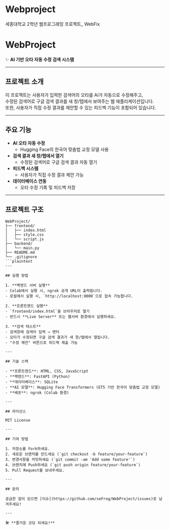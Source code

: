 # Webproject
세종대학교 2학년 웹프로그래밍 프로젝트_ WebFix
# WebProject

✨ **AI 기반 오타 자동 수정 검색 시스템**

---

## 프로젝트 소개

이 프로젝트는 사용자가 입력한 검색어의 오타를 AI가 자동으로 수정해주고,  
수정된 검색어로 구글 검색 결과를 새 창/탭에서 보여주는 웹 애플리케이션입니다.  
또한, 사용자가 직접 수정 결과를 제안할 수 있는 피드백 기능이 포함되어 있습니다.

---

## 주요 기능

- **AI 오타 자동 수정**
  - Hugging Face의 한국어 맞춤법 교정 모델 사용
- **검색 결과 새 창/탭에서 열기**
  - 수정된 검색어로 구글 검색 결과 자동 열기
- **피드백 시스템**
  - 사용자가 직접 수정 결과 제안 가능
- **데이터베이스 연동**
  - 오타 수정 기록 및 피드백 저장

---

## 프로젝트 구조

```plaintext
WebProject/
├── frontend/
│   ├── index.html
│   ├── style.css
│   └── script.js
├── backend/
│   └── main.py
├── README.md
└── .gitignore
```plaintext
---

## 실행 방법

1. **백엔드 서버 실행**
- Colab에서 실행 시, ngrok 공개 URL이 출력됩니다.
- 로컬에서 실행 시, `http://localhost:8000`으로 접속 가능합니다.

2. **프론트엔드 실행**
- `frontend/index.html`을 브라우저로 열기
- 반드시 **Live Server** 또는 웹서버 환경에서 실행하세요.

3. **검색 테스트**
- 검색창에 검색어 입력 → 엔터
- 오타가 수정되면 구글 검색 결과가 새 창/탭에서 열립니다.
- "수정 제안" 버튼으로 피드백 제출 가능

---

## 기술 스택

- **프론트엔드**: HTML, CSS, JavaScript
- **백엔드**: FastAPI (Python)
- **데이터베이스**: SQLite
- **AI 모델**: Hugging Face Transformers (ET5 기반 한국어 맞춤법 교정 모델)
- **배포**: ngrok (Colab 환경)

---

## 라이선스

MIT License

---

## 기여 방법

1. 저장소를 Fork하세요.
2. 새로운 브랜치를 만드세요 (`git checkout -b feature/your-feature`)
3. 변경사항을 커밋하세요 (`git commit -am 'Add some feature'`)
4. 브랜치에 Push하세요 (`git push origin feature/your-feature`)
5. Pull Request를 보내주세요.

---

## 문의

궁금한 점이 있으면 [이슈](https://github.com/seFrog/WebProject/issues)로 남겨주세요!

---

🛠️ **즐거운 코딩 되세요!**
